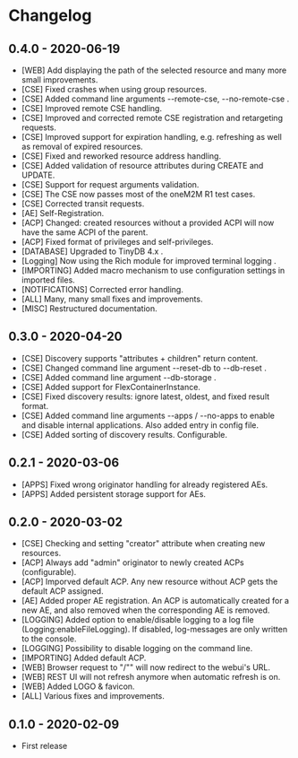 # Changelog

## 0.4.0 - 2020-06-19
- [WEB] Add displaying the path of the selected resource and many more small improvements.
- [CSE] Fixed crashes when using group resources.
- [CSE] Added command line arguments --remote-cse, --no-remote-cse .
- [CSE] Improved remote CSE handling.
- [CSE] Improved and corrected remote CSE registration and retargeting requests.
- [CSE] Improved support for expiration handling, e.g. refreshing as well as removal of expired resources.
- [CSE] Fixed and reworked resource address handling.
- [CSE] Added validation of resource attributes during CREATE and UPDATE.
- [CSE] Support for request arguments validation.
- [CSE] The CSE now passes most of the oneM2M R1 test cases.
- [CSE] Corrected transit requests.
- [AE] Self-Registration.
- [ACP] Changed: created resources without a provided ACPI will now have the same ACPI of the parent.
- [ACP] Fixed format of privileges and self-privileges.
- [DATABASE] Upgraded to TinyDB 4.x .
- [Logging] Now using the Rich module for improved terminal logging .
- [IMPORTING] Added macro mechanism to use configuration settings in imported files.
- [NOTIFICATIONS] Corrected error handling.
- [ALL] Many, many small fixes and improvements.
- [MISC] Restructured documentation.


## 0.3.0 - 2020-04-20
- [CSE] Discovery supports "attributes + children" return content.
- [CSE] Changed command line argument --reset-db to --db-reset .
- [CSE] Added command line argument --db-storage .
- [CSE] Added support for FlexContainerInstance.
- [CSE] Fixed discovery results: ignore latest, oldest, and fixed result format.
- [CSE] Added command line arguments --apps / --no-apps to enable and disable internal applications. Also added entry in config file.
- [CSE] Added sorting of discovery results. Configurable.

## 0.2.1 - 2020-03-06
- [APPS] Fixed wrong originator handling for already registered AEs.
- [APPS] Added persistent storage support for AEs.

## 0.2.0 - 2020-03-02
- [CSE] Checking and setting "creator" attribute when creating new resources.
- [ACP] Always add "admin" originator to newly created ACPs (configurable).
- [ACP] Imporved default ACP. Any new resource without ACP gets the default ACP assigned.
- [AE] Added proper AE registration. An ACP is automatically created for a new AE, and also removed when the corresponding AE is removed.
- [LOGGING] Added option to enable/disable logging to a log file (Logging:enableFileLogging). If disabled, log-messages are only written to the console.
- [LOGGING] Possibility to disable logging on the command line.
- [IMPORTING] Added default ACP. 
- [WEB] Browser request to "/"" will now redirect to the webui's URL.
- [WEB] REST UI will not refresh anymore when automatic refresh is on.
- [WEB] Added LOGO & favicon.
- [ALL] Various fixes and improvements.

## 0.1.0 - 2020-02-09
- First release
